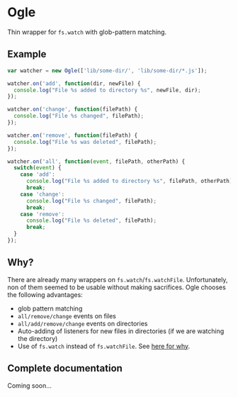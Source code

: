 # Ogle

Thin wrapper for `fs.watch` with glob-pattern matching.

## Example

```js
var watcher = new Ogle(['lib/some-dir/', 'lib/some-dir/*.js']);

watcher.on('add', function(dir, newFile) {
  console.log("File %s added to directory %s", newFile, dir);
});

watcher.on('change', function(filePath) {
  console.log("File %s changed", filePath);
});

watcher.on('remove', function(filePath) {
  console.log("File %s was deleted", filePath);
});

watcher.on('all', function(event, filePath, otherPath) {
  switch(event) {
    case 'add':
      console.log("File %s added to directory %s", filePath, otherPath);
      break;
    case 'change':
      console.log("File %s changed", filePath);
      break;
    case 'remove':
      console.log("File %s deleted", filePath);
      break;
  }
});
```

## Why?

There are already many wrappers on `fs.watch`/`fs.watchFile`. Unfortunately, non
of them seemed to be usable without making sacrifices. Ogle chooses the
following advantages:

- glob pattern matching
- `all/remove/change` events on files
- `all/add/remove/change` events on directories
- Auto-adding of listeners for new files in directories (if we are watching the
  directory)
- Use of `fs.watch` instead of `fs.watchFile`. See [here for
  why](http://tech.nitoyon.com/en/blog/2013/10/10/grunt-watch-slow/).

## Complete documentation

Coming soon...
